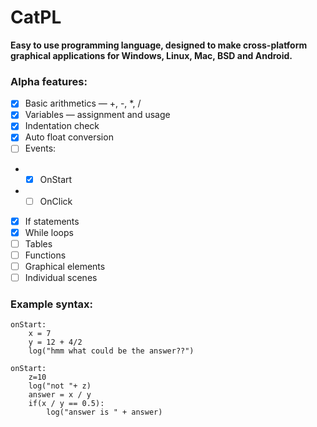 # CatPL
**Easy to use programming language, designed to make cross-platform graphical applications for Windows, Linux, Mac, BSD and Android.**

### Alpha features:
- [x] Basic arithmetics — +, -, *, /
- [x] Variables — assignment and usage
- [x] Indentation check
- [x] Auto float conversion
- [ ] Events:
- -  [x] OnStart
- -  [ ] OnClick
- [x] If statements
- [x] While loops
- [ ] Tables
- [ ] Functions
- [ ] Graphical elements
- [ ] Individual scenes

### Example syntax:
```
onStart:
    x = 7
    y = 12 + 4/2
    log("hmm what could be the answer??")

onStart:
    z=10
    log("not "+ z)
    answer = x / y
    if(x / y == 0.5):
        log("answer is " + answer)
```